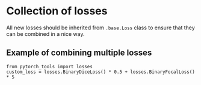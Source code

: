 # Collection of losses
All new losses should be inherited from `.base.Loss` class to ensure that they can be combined in a nice way.
## Example of combining multiple losses
```
from pytorch_tools import losses
custom_loss = losses.BinaryDiceLoss() * 0.5 + losses.BinaryFocalLoss() * 5
```
